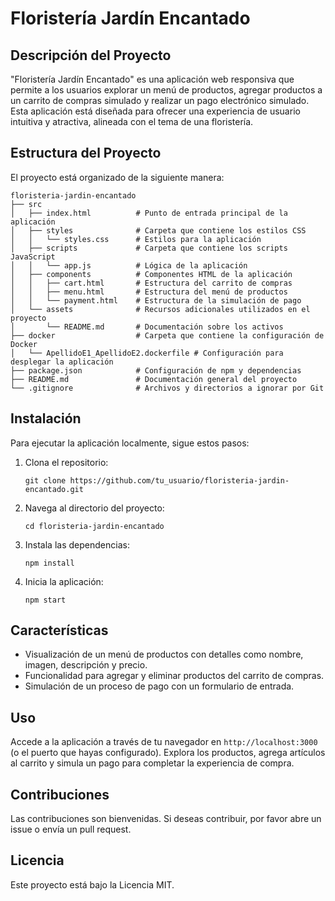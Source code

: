 # Floristería Jardín Encantado

## Descripción del Proyecto
"Floristería Jardín Encantado" es una aplicación web responsiva que permite a los usuarios explorar un menú de productos, agregar productos a un carrito de compras simulado y realizar un pago electrónico simulado. Esta aplicación está diseñada para ofrecer una experiencia de usuario intuitiva y atractiva, alineada con el tema de una floristería.

## Estructura del Proyecto
El proyecto está organizado de la siguiente manera:

```
floristeria-jardin-encantado
├── src
│   ├── index.html          # Punto de entrada principal de la aplicación
│   ├── styles              # Carpeta que contiene los estilos CSS
│   │   └── styles.css      # Estilos para la aplicación
│   ├── scripts             # Carpeta que contiene los scripts JavaScript
│   │   └── app.js          # Lógica de la aplicación
│   ├── components          # Componentes HTML de la aplicación
│   │   ├── cart.html       # Estructura del carrito de compras
│   │   ├── menu.html       # Estructura del menú de productos
│   │   └── payment.html    # Estructura de la simulación de pago
│   └── assets              # Recursos adicionales utilizados en el proyecto
│       └── README.md       # Documentación sobre los activos
├── docker                  # Carpeta que contiene la configuración de Docker
│   └── ApellidoE1_ApellidoE2.dockerfile # Configuración para desplegar la aplicación
├── package.json            # Configuración de npm y dependencias
├── README.md               # Documentación general del proyecto
└── .gitignore              # Archivos y directorios a ignorar por Git
```

## Instalación
Para ejecutar la aplicación localmente, sigue estos pasos:

1. Clona el repositorio:
   ```
   git clone https://github.com/tu_usuario/floristeria-jardin-encantado.git
   ```

2. Navega al directorio del proyecto:
   ```
   cd floristeria-jardin-encantado
   ```

3. Instala las dependencias:
   ```
   npm install
   ```

4. Inicia la aplicación:
   ```
   npm start
   ```

## Características
- Visualización de un menú de productos con detalles como nombre, imagen, descripción y precio.
- Funcionalidad para agregar y eliminar productos del carrito de compras.
- Simulación de un proceso de pago con un formulario de entrada.

## Uso
Accede a la aplicación a través de tu navegador en `http://localhost:3000` (o el puerto que hayas configurado). Explora los productos, agrega artículos al carrito y simula un pago para completar la experiencia de compra.

## Contribuciones
Las contribuciones son bienvenidas. Si deseas contribuir, por favor abre un issue o envía un pull request.

## Licencia
Este proyecto está bajo la Licencia MIT.